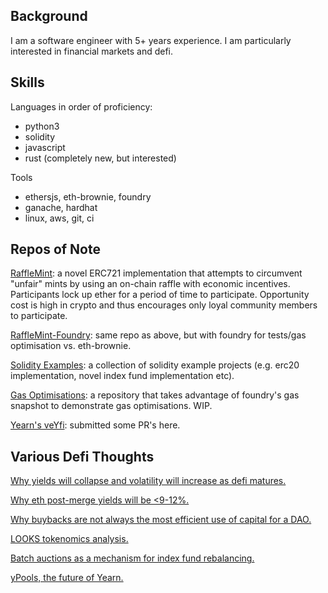 ## Background

I am a software engineer with 5+ years experience. I am particularly interested in financial markets and defi.

## Skills

Languages in order of proficiency:
- python3
- solidity
- javascript
- rust (completely new, but interested)

Tools
- ethersjs, eth-brownie, foundry
- ganache, hardhat
- linux, aws, git, ci

## Repos of Note

[RaffleMint](https://github.com/anticlimactic/RaffleMint): a novel ERC721 implementation that attempts to circumvent "unfair" mints by using an on-chain raffle with economic incentives. Participants lock up ether for a period of time to participate. Opportunity cost is high in crypto and thus encourages only loyal community members to participate.

[RaffleMint-Foundry](https://github.com/anticlimactic/RaffleMint-Foundry): same repo as above, but with foundry for tests/gas optimisation vs. eth-brownie.

[Solidity Examples](https://github.com/anticlimactic/solidity-examples): a collection of solidity example projects (e.g. erc20 implementation, novel index fund implementation etc).

[Gas Optimisations](https://github.com/anticlimactic/gas-optimisations): a repository that takes advantage of foundry's gas snapshot to demonstrate gas optimisations. WIP.

[Yearn's veYfi](https://github.com/anticlimactic/veYfi): submitted some PR's here.

## Various Defi Thoughts

[Why yields will collapse and volatility will increase as defi matures.](https://twitter.com/_anticlimactic/status/1497440407323815938)

[Why eth post-merge yields will be <9-12%.](https://twitter.com/_anticlimactic/status/1497442567470063623)

[Why buybacks are not always the most efficient use of capital for a DAO.](https://twitter.com/_anticlimactic/status/1495339017503916033)

[LOOKS tokenomics analysis.](https://twitter.com/_anticlimactic/status/1493384743970537477)

[Batch auctions as a mechanism for index fund rebalancing.](https://twitter.com/_anticlimactic/status/1498452007862280192)

[yPools, the future of Yearn.](https://twitter.com/_anticlimactic/status/1496761070534467587)
